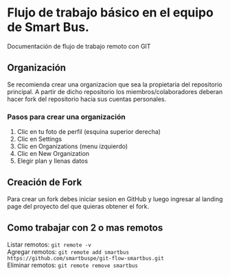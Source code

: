 # Flujo de trabajo básico en el equipo de Smart Bus.
Documentación de flujo de trabajo remoto con GIT

## Organización
Se recomienda crear una organizacion que sea la propietaria del repositorio  
principal. A partir de dicho repositorio los miembros/colaboradores deberan  
hacer fork del repositorio hacia sus cuentas personales.

### Pasos para crear una organización
1. Clic en tu foto de perfil (esquina superior derecha)
2. Clic en Settings
3. Clic en Organizations (menu izquierdo)
4. Clic en New Organization
5. Elegir plan y llenas datos

## Creación de Fork
Para crear un fork debes iniciar sesion en GitHub y luego ingresar al landing  
page del proyecto del que quieras obtener el fork.

## Como trabajar con 2 o mas remotos
Listar remotos: `git remote -v`  
Agregar remotos: `git remote add smartbus https://github.com/smartbuspe/git-flow-smartbus.git`  
Eliminar remotos: `git remote remove smartbus`